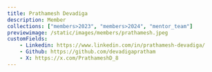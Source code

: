```yaml
---
title: Prathamesh Devadiga
description: Member
collections: ["members>2023", "members>2024", "mentor_team"]
previewimage: /static/images/members/prathamesh.jpeg
customFields:
    - Linkedin: https://www.linkedin.com/in/prathamesh-devadiga/
    - Github: https://github.com/devadigapratham
    - X: https://x.com/PrathameshD_8
---
```

